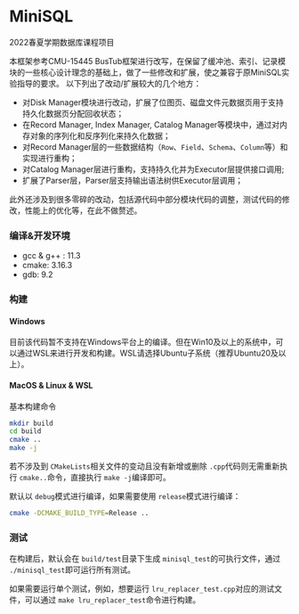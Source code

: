 # MiniSQL

2022春夏学期数据库课程项目

本框架参考CMU-15445 BusTub框架进行改写，在保留了缓冲池、索引、记录模块的一些核心设计理念的基础上，做了一些修改和扩展，使之兼容于原MiniSQL实验指导的要求。
以下列出了改动/扩展较大的几个地方：

- 对Disk Manager模块进行改动，扩展了位图页、磁盘文件元数据页用于支持持久化数据页分配回收状态；
- 在Record Manager, Index Manager, Catalog Manager等模块中，通过对内存对象的序列化和反序列化来持久化数据；
- 对Record Manager层的一些数据结构（`Row`、`Field`、`Schema`、`Column`等）和实现进行重构；
- 对Catalog Manager层进行重构，支持持久化并为Executor层提供接口调用;
- 扩展了Parser层，Parser层支持输出语法树供Executor层调用；

此外还涉及到很多零碎的改动，包括源代码中部分模块代码的调整，测试代码的修改，性能上的优化等，在此不做赘述。

### 编译&开发环境

- gcc & g++ : 11.3
- cmake: 3.16.3
- gdb: 9.2

### 构建

#### Windows

目前该代码暂不支持在Windows平台上的编译。但在Win10及以上的系统中，可以通过WSL来进行开发和构建。WSL请选择Ubuntu子系统（推荐Ubuntu20及以上）。

#### MacOS & Linux & WSL

基本构建命令

```bash
mkdir build
cd build
cmake ..
make -j
```

若不涉及到 `CMakeLists`相关文件的变动且没有新增或删除 `.cpp`代码则无需重新执行 `cmake..`命令，直接执行 `make -j`编译即可。

默认以 `debug`模式进行编译，如果需要使用 `release`模式进行编译：

```bash
cmake -DCMAKE_BUILD_TYPE=Release ..
```

### 测试

在构建后，默认会在 `build/test`目录下生成 `minisql_test`的可执行文件，通过 `./minisql_test`即可运行所有测试。

如果需要运行单个测试，例如，想要运行 `lru_replacer_test.cpp`对应的测试文件，可以通过 `make lru_replacer_test`命令进行构建。
